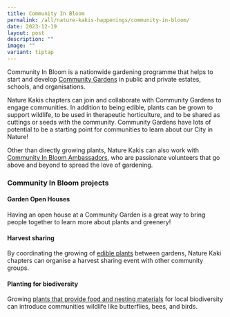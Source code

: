 ```yaml
---
title: Community In Bloom
permalink: /all/nature-kakis-happenings/community-in-bloom/
date: 2023-12-19
layout: post
description: ""
image: ""
variant: tiptap
---
```

<p>Community In Bloom is a nationwide gardening programme that helps to start and develop <a href="https://gardeningsg.nparks.gov.sg/get-involved/community-gardens/" rel="noopener noreferrer nofollow" target="_blank">Community Gardens</a> in public and private estates, schools, and organisations. </p><p>Nature Kakis chapters can join and collaborate with Community Gardens to engage communities. In addition to being edible, plants can be grown to support wildlife, to be used in therapeutic horticulture, and to be shared as cuttings or seeds with the community. Community Gardens have lots of potential to be a starting point for communities to learn about our City in Nature!</p><p>Other than directly growing plants, Nature Kakis can also work with <a href="https://gardeningsg.nparks.gov.sg/page-index/programming/cib-ambassador" rel="noopener noreferrer nofollow" target="_blank">Community In Bloom Ambassadors</a>, who are passionate volunteers that go above and beyond to spread the love of gardening. </p><h3>Community In Bloom projects</h3><h4>Garden Open Houses</h4><p>Having an open house at a Community Garden is a great way to bring people together to learn more about plants and greenery!</p><h4>Harvest sharing</h4><p>By coordinating the growing of <a href="https://gardeningsg.nparks.gov.sg/page-index/glossary/edible-plants/" rel="noopener noreferrer nofollow" target="_blank">edible plants</a> between gardens, Nature Kaki chapters can organise a harvest sharing event with other community groups.</p><h4>Planting for biodiversity</h4><p>Growing <a href="https://gardeningsg.nparks.gov.sg/page-index/glossary/biodiversity-attracting-plants/" rel="noopener noreferrer nofollow" target="_blank">plants that provide food and nesting materials</a> for local biodiversity can introduce communities wildlife like butterflies, bees, and birds. </p><p></p>